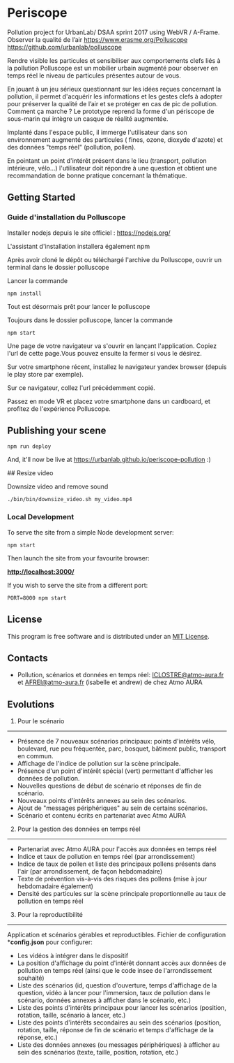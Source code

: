 # Periscope

Pollution project for UrbanLab/ DSAA sprint 2017 using WebVR / A-Frame.
Observer la qualité de l’air
https://www.erasme.org/Polluscope
https://github.com/urbanlab/polluscope

Rendre visible les particules et sensibiliser aux comportements clefs liés à la pollution
Polluscope est un mobilier urbain augmenté pour observer en temps réel le niveau de particules présentes autour de vous.

En jouant à un jeu sérieux questionnant sur les idées reçues concernant la pollution, il permet d'acquérir les informations et les gestes clefs à adopter pour préserver la qualité de l’air et se protéger en cas de pic de pollution.
Comment ça marche ?
Le prototype reprend la forme d'un périscope de sous-marin qui intègre un casque de réalité augmentée.

Implanté dans l'espace public, il immerge l'utilisateur dans son environnement augmenté des particules ( fines, ozone, dioxyde d'azote) et des données "temps réel" (pollution, pollen).

En pointant un point d'intérêt présent dans le lieu (transport, pollution intérieure, vélo...) l'utilisateur doit répondre à une question et obtient une recommandation de bonne pratique concernant la thématique.

## Getting Started

### Guide d'installation du Polluscope

Installer nodejs depuis le site officiel : https://nodejs.org/

L'assistant d'installation installera également npm

Après avoir cloné le dépôt ou téléchargé l'archive du Polluscope, ouvrir un terminal dans le dossier polluscope

Lancer la commande 

    npm install

Tout est désormais prêt pour lancer le polluscope

Toujours dans le dossier polluscope, lancer la commande 

    npm start

Une page de votre navigateur va s'ouvrir en lançant l'application. Copiez l'url de cette page.Vous pouvez ensuite la fermer si vous le désirez.

Sur votre smartphone récent, installez le navigateur yandex browser (depuis le play store par exemple).

Sur ce navigateur, collez l'url précédemment copié. 

Passez en mode VR et placez votre smartphone dans un cardboard, et profitez de l'expérience Polluscope.

## Publishing your scene

    npm run deploy

And, it'll now be live at https://urbanlab.github.io/periscope-pollution :)

## Resize video

Downsize video and remove sound

    ./bin/bin/downsize_video.sh my_video.mp4


### Local Development

To serve the site from a simple Node development server:

    npm start

Then launch the site from your favourite browser:

[__http://localhost:3000/__](http://localhost:3000/)

If you wish to serve the site from a different port:

    PORT=8000 npm start


## License

This program is free software and is distributed under an [MIT License](LICENSE).

## Contacts
- Pollution, scénarios et données en temps réel: ICLOSTRE@atmo-aura.fr et AFREI@atmo-aura.fr (isabelle et andrew) de chez Atmo AURA 

## Evolutions 
1. Pour le scénario
--------------------

- Présence de 7 nouveaux scénarios principaux: points d'intérêts vélo, boulevard, rue peu fréquentée, parc, bosquet, bâtiment public, transport en commun.
- Affichage de l'indice de pollution sur la scène principale.
- Présence d'un point d'intérêt spécial (vert) permettant d'afficher les données de pollution.
- Nouvelles questions de début de scénario et réponses de fin de scénario.
- Nouveaux points d'intérêts annexes au sein des scénarios.
- Ajout de "messages périphériques" au sein de certains scénarios. 
- Scénario et contenu écrits en partenariat avec Atmo AURA


2. Pour la gestion des données en temps réel
-------------------------------------------------------

- Partenariat avec Atmo AURA pour l'accès aux données en temps réel
- Indice et taux de pollution en temps réel (par arrondissement)
- Indice de taux de pollen et liste des principaux pollens présents dans l'air (par arrondissement, de façon hebdomadaire)
- Texte de prévention vis-à-vis des risques des pollens (mise à jour hebdomadaire également)
- Densité des particules sur la scène principale proportionnelle au taux de pollution en temps réel

3. Pour la reproductibilité
-------------------------------

Application et scénarios gérables et reproductibles.
Fichier de configuration ***config.json** pour configurer:

- Les vidéos à intégrer dans le dispositif
- La position d'affichage du point d'intérêt donnant accès aux données de pollution en temps réel (ainsi que le code insee de l'arrondissement souhaité)
- Liste des scénarios (id, question d'ouverture, temps d'affichage de la question, vidéo à lancer pour l'immersion, taux de pollution dans le scénario, données annexes à afficher dans le scénario, etc.)
- Liste des points d'intérêts principaux pour lancer les scénarios (position, rotation, taille, scénario à lancer, etc.)
- Liste des points d'intérêts secondaires au sein des scénarios (position, rotation, taille, réponse de fin de scénario et temps d'affichage de la réponse, etc.)
- Liste des données annexes (ou messages périphériques) à afficher au sein des scnénarios (texte, taille, position, rotation, etc.)

